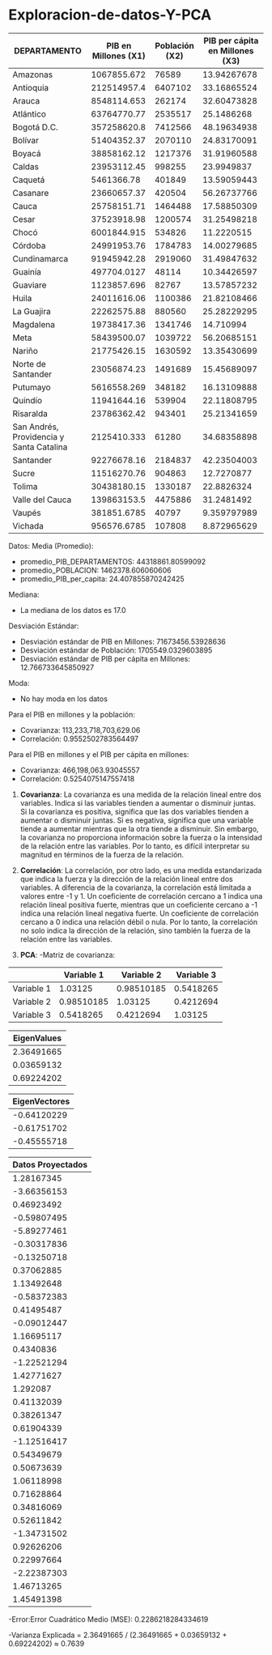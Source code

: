 # Exploracion-de-datos-Y-PCA
| DEPARTAMENTO | PIB en Millones (X1) | Población (X2) | PIB per cápita en Millones (X3) |
|--------------|-----------------------|----------------|----------------------------------|
| Amazonas     | 1067855.672           | 76589          | 13.94267678                      |
| Antioquia    | 212514957.4           | 6407102        | 33.16865524                      |
| Arauca       | 8548114.653           | 262174         | 32.60473828                      |
| Atlántico    | 63764770.77           | 2535517        | 25.1486268                       |
| Bogotá D.C.  | 357258620.8           | 7412566        | 48.19634938                      |
| Bolívar      | 51404352.37           | 2070110        | 24.83170091                      |
| Boyacá       | 38858162.12           | 1217376        | 31.91960588                      |
| Caldas       | 23953112.45           | 998255         | 23.9949837                       |
| Caquetá      | 5461366.78            | 401849         | 13.59059443                      |
| Casanare     | 23660657.37           | 420504         | 56.26737766                      |
| Cauca        | 25758151.71           | 1464488        | 17.58850309                      |
| Cesar        | 37523918.98           | 1200574        | 31.25498218                      |
| Chocó        | 6001844.915           | 534826         | 11.2220515                       |
| Córdoba      | 24991953.76           | 1784783        | 14.00279685                      |
| Cundinamarca | 91945942.28           | 2919060        | 31.49847632                      |
| Guainía      | 497704.0127           | 48114          | 10.34426597                      |
| Guaviare     | 1123857.696           | 82767          | 13.57857232                      |
| Huila        | 24011616.06           | 1100386        | 21.82108466                      |
| La Guajira                               | 22262575.88           | 880560         | 25.28229295                      |
| Magdalena                                | 19738417.36           | 1341746        | 14.710994                        |
| Meta                                     | 58439500.07           | 1039722        | 56.20685151                      |
| Nariño                                   | 21775426.15           | 1630592        | 13.35430699                      |
| Norte de Santander                       | 23056874.23           | 1491689        | 15.45689097                      |
| Putumayo                                 | 5616558.269           | 348182         | 16.13109888                      |
| Quindío                                  | 11941644.16           | 539904         | 22.11808795                      |
| Risaralda                                | 23786362.42           | 943401         | 25.21341659                      |
| San Andrés, Providencia y Santa Catalina | 2125410.333           | 61280          | 34.68358898                      |
| Santander                                | 92276678.16           | 2184837        | 42.23504003                      |
| Sucre                                    | 11516270.76           | 904863         | 12.7270877                       |
| Tolima                                   | 30438180.15           | 1330187        | 22.8826324                       |
| Valle del Cauca                          | 139863153.5           | 4475886        | 31.2481492                       |
| Vaupés                                   | 381851.6785           | 40797          | 9.359797989                      |
| Vichada                                  | 956576.6785           | 107808         | 8.872965629                      |

Datos:
Media (Promedio):
  - promedio_PIB_DEPARTAMENTOS: 44318861.80599092
  - promedio_POBLACION: 1462378.606060606
  - promedio_PIB_per_capita: 24.407855870242425

Mediana:
  - La mediana de los datos es 17.0

Desviación Estándar:
  - Desviación estándar de PIB en Millones: 71673456.53928636
  - Desviación estándar de Población: 1705549.0329603895
  - Desviación estándar de PIB per cápita en Millones: 12.766733645850927

Moda:
  - No hay moda en los datos

Para el PIB en millones y la población:
- Covarianza: 113,233,718,703,629.06
- Correlación: 0.9552502783564497

Para el PIB en millones y el PIB per cápita en millones:
- Covarianza: 466,198,063.93045557
- Correlación: 0.5254075147557418
1. **Covarianza**: La covarianza es una medida de la relación lineal entre dos variables. Indica si las variables tienden a aumentar o disminuir juntas. Si la covarianza es positiva, significa que las dos variables tienden a aumentar o disminuir juntas. Si es negativa, significa que una variable tiende a aumentar mientras que la otra tiende a disminuir. Sin embargo, la covarianza no proporciona información sobre la fuerza o la intensidad de la relación entre las variables. Por lo tanto, es difícil interpretar su magnitud en términos de la fuerza de la relación.

2. **Correlación**: La correlación, por otro lado, es una medida estandarizada que indica la fuerza y la dirección de la relación lineal entre dos variables. A diferencia de la covarianza, la correlación está limitada a valores entre -1 y 1. Un coeficiente de correlación cercano a 1 indica una relación lineal positiva fuerte, mientras que un coeficiente cercano a -1 indica una relación lineal negativa fuerte. Un coeficiente de correlación cercano a 0 indica una relación débil o nula. Por lo tanto, la correlación no solo indica la dirección de la relación, sino también la fuerza de la relación entre las variables.

2. **PCA**:
-Matriz de covarianza:

|          | Variable 1 | Variable 2 | Variable 3 |
|----------|------------|------------|------------|
| Variable 1 | 1.03125    | 0.98510185 | 0.5418265  |
| Variable 2 | 0.98510185 | 1.03125    | 0.4212694  |
| Variable 3 | 0.5418265  | 0.4212694  | 1.03125    |

| EigenValues |
|-------------|
| 2.36491665  |
| 0.03659132  |
| 0.69224202  |

| EigenVectores|
|---------------------------|
| -0.64120229               |
| -0.61751702               |
| -0.45555718               |

| Datos Proyectados |
|-------------------|
|  1.28167345       |
| -3.66356153       |
|  0.46923492       |
| -0.59807495       |
| -5.89277461       |
| -0.30317836       |
| -0.13250718       |
|  0.37062885       |
|  1.13492648       |
| -0.58372383       |
|  0.41495487       |
| -0.09012447       |
|  1.16695117       |
|  0.4340836        |
| -1.22521294       |
|  1.42771627       |
|  1.292087         |
|  0.41132039       |
|  0.38261347       |
|  0.61904339       |
| -1.12516417       |
|  0.54349679       |
|  0.50673639       |
|  1.06118998       |
|  0.71628864       |
|  0.34816069       |
|  0.52611842       |
| -1.34731502       |
|  0.92626206       |
|  0.22997664       |
| -2.22387303       |
|  1.46713265       |
|  1.45491398       |

-Error:Error Cuadrático Medio (MSE): 0.2286218284334619

-Varianza Explicada = 2.36491665 / (2.36491665 + 0.03659132 + 0.69224202) ≈ 0.7639



  
